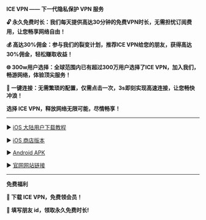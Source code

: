 **ICE VPN —— 下一代隐私保护 VPN 服务**

**🔓 永久免费时长：我们每天提供高达30分钟的免费VPN时长，无需担忧订阅费用，让您畅享网络自由！**

**💰 高达30%佣金：参与我们的裂变计划，推荐ICE VPN给您的朋友，获得高达30%佣金，轻松赚取收益！**

**🌐 300w用户选择：全球范围内已有超过300万用户选择了ICE VPN，加入我们，畅游网络，体验顶尖服务！**

**🚀 一键连接：无需繁琐的配置，仅需点击一次，3s即刻实现高速连接，让您畅快冲浪！**

**选择 ICE VPN，释放网络无限可能，尽情畅享！**

****
▶️ [iOS 大陆用户下载教程](https://github.com/CatherineIce/ICE-VPN/blob/48bbdec0a0c1c41aaf05a89dffb8d91dd59aa5d3/iOS%20%E7%89%88%E6%9C%AC%E4%B8%8B%E8%BD%BD%E6%95%99%E7%A8%8B.pdf)

▶️ [iOS 商店版本](https://apps.apple.com/us/app/ice-vpn/id6447135613?l=zh-Hans-CN)

▶️ [Android APK](Ice_VPN_0.0.1_arm64-v8a_07071137.apk.zip)

▶️ [官网网站链接](www.icevpn.app)

***
**免费福利**

**🎁 下载 ICE VPN，免费领会员！**

**🎁 填写朋友 id，领取永久免费时长!**
